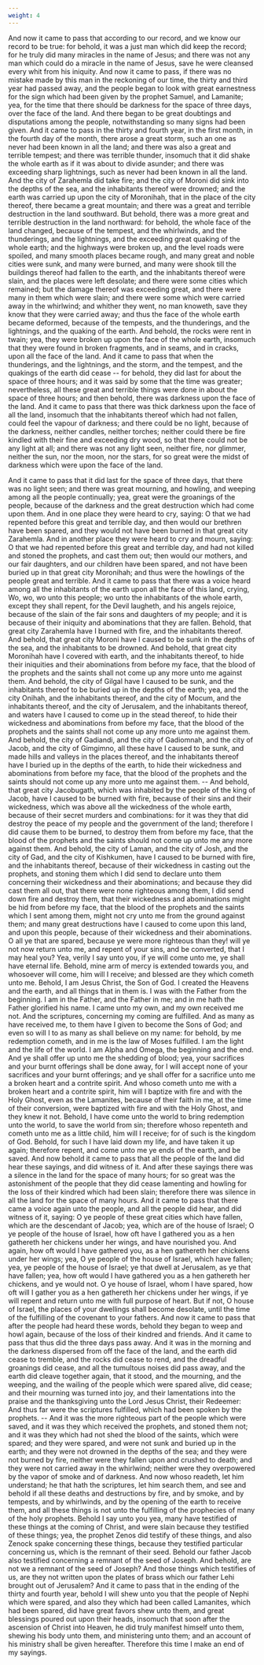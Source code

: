```yaml
---
weight: 4
---
```

And now it came to pass that according to our record, and we know our record to be true: for behold, it was a just man which did keep the record; for he truly did many miracles in the name of Jesus; and there was not any man which could do a miracle in the name of Jesus, save he were cleansed every whit from his iniquity. And now it came to pass, if there was no mistake made by this man in the reckoning of our time, the thirty and third year had passed away, and the people began to look with great earnestness for the sign which had been given by the prophet Samuel, and Lamanite; yea, for the time that there should be darkness for the space of three days, over the face of the land. And there began to be great doubtings and disputations among the people, notwithstanding so many signs had been given. And it came to pass in the thirty and fourth year, in the first month, in the fourth day of the month, there arose a great storm, such an one as never had been known in all the land; and there was also a great and terrible tempest; and there was terrible thunder, insomuch that it did shake the whole earth as if it was about to divide asunder; and there was exceeding sharp lightnings, such as never had been known in all the land. And the city of Zarahemla did take fire; and the  city of Moroni did sink into the depths of the sea, and the inhabitants thereof were drowned; and the earth was carried up upon the city of Moronihah, that in the place of the city thereof, there became a great mountain; and there was a great and terrible destruction in the land southward. But behold, there was a more great and terrible destruction in the land northward: for behold, the whole face of the land changed, because of the tempest, and the whirlwinds, and the thunderings, and the lightnings, and the exceeding great quaking of the whole earth; and the highways were broken up, and the level roads were spoiled, and many smooth places became rough, and many great and noble cities were sunk, and many were burned, and many were shook till the buildings thereof had fallen to the earth, and the inhabitants thereof were slain, and the places were left desolate; and there were some cities which remained; but the damage thereof was exceeding great, and there were many in them which were slain; and there were some which were carried away in the whirlwind; and whither they went, no man knoweth, save they know that they were carried away; and thus the face of the whole earth became deformed, because of the tempests, and the thunderings, and the lightnings, and the quaking of the earth. And behold, the rocks were rent in twain; yea, they were broken up upon the face of the whole earth, insomuch that they were found in broken fragments, and in seams, and in cracks, upon all the face of the land. And it came to pass that when the thunderings, and the lightnings, and the storm, and the tempest, and the quakings of the earth did cease -- for behold, they did last for about the space of three hours; and it was said by some that the time was greater; nevertheless, all these great and terrible things were done in about the space of three hours; and then behold, there was darkness upon the face of the land. And it came to pass that there was thick darkness upon the face of all the land, insomuch that the inhabitants thereof which had not fallen, could feel the vapour of darkness; and there could be no light, because of the darkness, neither candles, neither torches; neither could there be fire kindled with their fine and exceeding dry wood, so that there could not be any light at all; and there was not any light seen, neither fire, nor glimmer, neither the sun, nor the moon, nor the stars, for so great were the midst of darkness which were upon the face of the land.

 And it came to pass that it did last for the space of three days, that there was no light seen; and there was great mourning, and howling, and weeping among all the people continually; yea, great were the groanings of the people, because of the darkness and the great destruction which had come upon them. And in one place they were heard to cry, saying: O that we had repented before this great and terrible day, and then would our brethren have been spared, and they would not have been burned in that great city Zarahemla. And in another place they were heard to cry and mourn, saying: O that we had repented before this great and terrible day, and had not killed and stoned the prophets, and cast them out; then would our mothers, and our fair daughters, and our children have been spared, and not have been buried up in that great city Moronihah; and thus were the howlings of the people great and terrible. And it came to pass that there was a voice heard among all the inhabitants of the earth upon all the face of this land, crying, Wo, wo, wo unto this people; wo unto the inhabitants of the whole earth, except they shall repent, for the Devil laugheth, and his angels rejoice, because of the slain of the fair sons and daughters of my people; and it is because of their iniquity and abominations that they are fallen. Behold, that great city Zarahemla have I burned with fire, and the inhabitants thereof. And behold, that great city Moroni have I caused to be sunk in the depths of the sea, and the inhabitants to be drowned. And behold, that great city Moronihah have I covered with earth, and the inhabitants thereof, to hide their iniquities and their abominations from before my face, that the blood of the prophets and the saints shall not come up any more unto me against them. And behold, the city of Gilgal have I caused to be sunk, and the inhabitants thereof to be buried up in the depths of the earth; yea, and the city Onihah, and the inhabitants thereof, and the city of Mocum, and the inhabitants thereof, and the city of Jerusalem, and the inhabitants thereof, and waters have I caused to come up in the stead thereof, to hide their wickedness and abominations from before my face, that the blood of the prophets and the saints shall not come up any more unto me against them. And behold, the city of Gadiandi, and the city of Gadiomnah, and the city of Jacob, and the city of Gimgimno, all these have I caused to be sunk, and made hills and valleys in the places thereof, and the inhabitants thereof have I buried up in the  depths of the earth, to hide their wickedness and abominations from before my face, that the blood of the prophets and the saints should not come up any more unto me against them. -- And behold, that great city Jacobugath, which was inhabited by the people of the king of Jacob, have I caused to be burned with fire, because of their sins and their wickedness, which was above all the wickedness of the whole earth, because of their secret murders and combinations: for it was they that did destroy the peace of my people and the government of the land; therefore I did cause them to be burned, to destroy them from before my face, that the blood of the prophets and the saints should not come up unto me any more against them. And behold, the city of Laman, and the city of Josh, and the city of Gad, and the city of Kishkumen, have I caused to be burned with fire, and the inhabitants thereof, because of their wickedness in casting out the prophets, and stoning them which I did send to declare unto them concerning their wickedness and their abominations; and because they did cast them all out, that there were none righteous among them, I did send down fire and destroy them, that their wickedness and abominations might be hid from before my face, that the blood of the prophets and the saints which I sent among them, might not cry unto me from the ground against them; and many great destructions have I caused to come upon this land, and upon this people, because of their wickedness and their abominations. O all ye that are spared, because ye were more righteous than they! will ye not now return unto me, and repent of your sins, and be converted, that I may heal you? Yea, verily I say unto you, if ye will come unto me, ye shall have eternal life. Behold, mine arm of mercy is extended towards you, and whosoever will come, him will I receive; and blessed are they which cometh unto me. Behold, I am Jesus Christ, the Son of God. I created the Heavens and the earth, and all things that in them is. I was with the Father from the beginning. I am in the Father, and the Father in me; and in me hath the Father glorified his name. I came unto my own, and my own received me not. And the scriptures, concerning my coming are fulfilled. And as many as have received me, to them have I given to become the Sons of God; and even so will I to as many as shall believe on my name: for behold, by me redemption cometh, and in me is the law of Moses fulfilled. I am the light and the life of the world. I  am Alpha and Omega, the beginning and the end. And ye shall offer up unto me the shedding of blood; yea, your sacrifices and your burnt offerings shall be done away, for I will accept none of your sacrifices and your burnt offerings; and ye shall offer for a sacrifice unto me a broken heart and a contrite spirit. And whoso cometh unto me with a broken heart and a contrite spirit, him will I baptize with fire and with the Holy Ghost, even as the Lamanites, because of their faith in me, at the time of their conversion, were baptized with fire and with the Holy Ghost, and they knew it not. Behold, I have come unto the world to bring redemption unto the world, to save the world from sin; therefore whoso repenteth and cometh unto me as a little child, him will I receive; for of such is the kingdom of God. Behold, for such I have laid down my life, and have taken it up again; therefore repent, and come unto me ye ends of the earth, and be saved. And now behold it came to pass that all the people of the land did hear these sayings, and did witness of it. And after these sayings there was a silence in the land for the space of many hours; for so great was the astonishment of the people that they did cease lamenting and howling for the loss of their kindred which had been slain; therefore there was silence in all the land for the space of many hours. And it came to pass that there came a voice again unto the people, and all the people did hear, and did witness of it, saying: O ye people of these great cities which have fallen, which are the descendant of Jacob; yea, which are of the house of Israel; O ye people of the house of Israel, how oft have I gathered you as a hen gathereth her chickens under her wings, and have nourished you. And again, how oft would I have gathered you, as a hen gathereth her chickens under her wings; yea, O ye people of the house of Israel, which have fallen; yea, ye people of the house of Israel; ye that dwell at Jerusalem, as ye that have fallen; yea, how oft would I have gathered you as a hen gathereth her chickens, and ye would not. O ye house of Israel, whom I have spared, how oft will I gather you as a hen gathereth her chickens under her wings, if ye will repent and return unto me with full purpose of heart. But if not, O house of Israel, the places of your dwellings shall become desolate, until the time of the fulfilling of the covenant to your fathers. And now it came to pass that after the people had heard these words, behold they began to weep and howl again, because  of the loss of their kindred and friends. And it came to pass that thus did the three days pass away. And it was in the morning and the darkness dispersed from off the face of the land, and the earth did cease to tremble, and the rocks did cease to rend, and the dreadful groanings did cease, and all the tumultous noises did pass away, and the earth did cleave together again, that it stood, and the mourning, and the weeping, and the wailing of the people which were spared alive, did cease; and their mourning was turned into joy, and their lamentations into the praise and the thanksgiving unto the Lord Jesus Christ, their Redeemer: And thus far were the scriptures fulfilled, which had been spoken by the prophets. -- And it was the more righteous part of the people which were saved, and it was they which received the prophets, and stoned them not; and it was they which had not shed the blood of the saints, which were spared; and they were spared, and were not sunk and buried up in the earth; and they were not drowned in the depths of the sea; and they were not burned by fire, neither were they fallen upon and crushed to death; and they were not carried away in the whirlwind; neither were they overpowered by the vapor of smoke and of darkness. And now whoso readeth, let him understand; he that hath the scriptures, let him search them, and see and behold if all these deaths and destructions by fire, and by smoke, and by tempests, and by whirlwinds, and by the opening of the earth to receive them, and all these things is not unto the fulfilling of the prophecies of many of the holy prophets. Behold I say unto you yea, many have testified of these things at the coming of Christ, and were slain because they testified of these things; yea, the prophet Zenos did testify of these things, and also Zenock spake concerning these things, because they testified particular concerning us, which is the remnant of their seed. Behold our father Jacob also testified concerning a remnant of the seed of Joseph. And behold, are not we a remnant of the seed of Joseph? And those things which testifies of us, are they not written upon the plates of brass which our father Lehi brought out of Jerusalem? And it came to pass that in the ending of the thirty and fourth year, behold I will shew unto you that the people of Nephi which were spared, and also they which had been called Lamanites, which had been spared, did have great favors shew unto them, and great blessings poured out upon their heads, insomuch that soon after the ascension of Christ into  Heaven, he did truly manifest himself unto them, shewing his body unto them, and ministering unto them; and an account of his ministry shall be given hereafter. Therefore this time I make an end of my sayings.